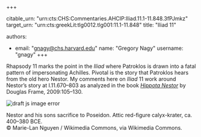 +++


citable_urn: "urn:cts:CHS:Commentaries.AHCIP:Iliad.11.1-11.848.3fPJmkz"
target_urn: "urn:cts:greekLit:tlg0012.tlg001:11.1-11.848"
title: "Iliad 11"

authors:
- email: "gnagy@chs.harvard.edu"
  name: "Gregory Nagy"
  username: "gnagy"
+++

<p>Rhapsody 11 marks the point in the <em>Iliad</em> where Patroklos is drawn into a fatal pattern of impersonating Achilles. Pivotal is the story that Patroklos hears from the old hero Nestor. My comments here on <em>Iliad</em> 11 work around Nestor’s story at I.11.670–803 as analyzed in the book <em><a href="https://chs.harvard.edu/CHS/article/display/4101">Hippota Nestor</a></em> by Douglas Frame, 2009:105–130.</p><p></p><span><img src="https://classical-inquiries.chs.harvard.edu/wp-content/uploads/2016/09/Nestor-and-sons-sacrifice.jpg" alt="draft js image error"/></span><p>Nestor and his sons sacrifice to Poseidon. Attic red-figure calyx-krater, ca. 400–380 BCE.<br/>© Marie-Lan Nguyen / Wikimedia Commons, via Wikimedia Commons.</p>